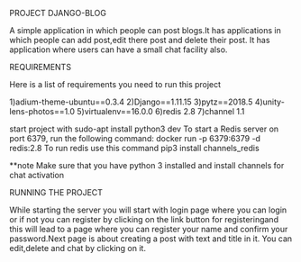 PROJECT DJANGO-BLOG

A simple application in which people can post blogs.It has applications in which people can add post,edit there post and delete their post.
It has application where users can have a small chat facility also.


REQUIREMENTS

Here is a list of requirements you need to run this project

1)adium-theme-ubuntu==0.3.4
2)Django==1.11.15
3)pytz==2018.5
4)unity-lens-photos==1.0
5)virtualenv==16.0.0
6)redis 2.8
7)channel 1.1


start project with
sudo-apt install python3 dev
To start a Redis server on port 6379, run the following command:
docker run -p 6379:6379 -d redis:2.8
To run redis use this command
pip3 install channels_redis

**note Make sure that you have python 3 installed and install channels for chat activation


RUNNING THE PROJECT 

While starting the server you will start with login page where you can login or if not you can register by clicking on the link button for registeringand this will lead to a page where you can register your name and confirm your password.Next page is about creating a post with text and title in it.
You can edit,delete and chat by clicking on it.
